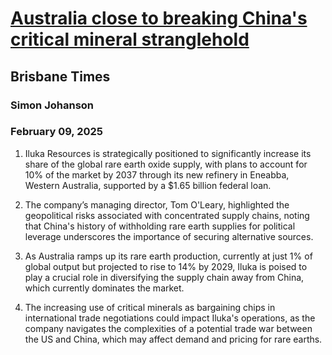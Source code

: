 # [Australia close to breaking China's critical mineral stranglehold](https://advance.lexis.com/api/document?collection=news&id=urn:contentItem:6F35-J063-SHPS-C43W-00000-00&context=1519360)
## Brisbane Times
### Simon Johanson
### February 09, 2025

1. Iluka Resources is strategically positioned to significantly increase its share of the global rare earth oxide supply, with plans to account for 10% of the market by 2037 through its new refinery in Eneabba, Western Australia, supported by a $1.65 billion federal loan.

2. The company’s managing director, Tom O'Leary, highlighted the geopolitical risks associated with concentrated supply chains, noting that China's history of withholding rare earth supplies for political leverage underscores the importance of securing alternative sources.

3. As Australia ramps up its rare earth production, currently at just 1% of global output but projected to rise to 14% by 2029, Iluka is poised to play a crucial role in diversifying the supply chain away from China, which currently dominates the market.

4. The increasing use of critical minerals as bargaining chips in international trade negotiations could impact Iluka's operations, as the company navigates the complexities of a potential trade war between the US and China, which may affect demand and pricing for rare earths.